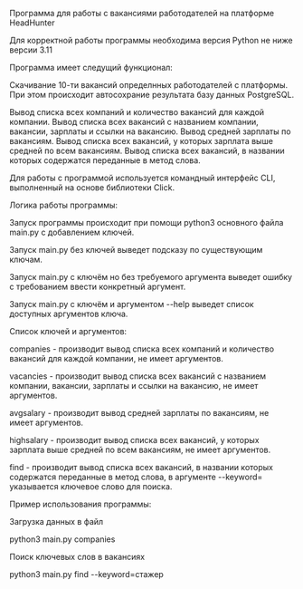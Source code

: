 Программа для работы с вакансиями работодателей на платформе HeadHunter

Для корректной работы программы необходима версия Python не ниже версии 3.11

Программа имеет следущий функционал:

Скачивание 10-ти вакансий определнных работодателей с платформы. При этом происходит автосохрание результата базу данных PostgreSQL.

Вывод списка всех компаний и количество вакансий для каждой компании.
Вывод списка всех вакансий с названием компании, вакансии, зарплаты и ссылки на вакансию.
Вывод средней зарплаты по вакансиям.
Вывод списка всех вакансий, у которых зарплата выше средней по всем вакансиям.
Вывод списка всех вакансий, в названии которых содержатся переданные в метод слова.

Для работы с программой используется командный интерфейс CLI, выполненный на основе библиотеки Click.

Логика работы программы:

Запуск программы происходит при помощи python3 основного файла main.py с добавлением ключей.

Запуск main.py без ключей выведет подсказу по существующим ключам.

Запуск main.py с ключём но без требуемого аргумента выведет ошибку с требованием ввести конкретный аргумент.

Запуск main.py с ключём и аргументом --help выведет список доступных аргументов ключа.

Список ключей и аргументов:

companies - производит вывод списка всех компаний и количество вакансий для каждой компании, не имеет аргументов.

vacancies - производит вывод списка всех вакансий с названием компании, вакансии, зарплаты и ссылки на вакансию, не имеет аргументов.

avgsalary - производит вывод средней зарплаты по вакансиям, не имеет аргументов.

highsalary - производит вывод списка всех вакансий, у которых зарплата выше средней по всем вакансиям, не имеет аргументов.

find - производит вывод списка всех вакансий, в названии которых содержатся переданные в метод слова, в аргументе --keyword= указывается ключевое слово для поиска.


Пример использования программы:

Загрузка данных в файл

python3 main.py companies

Поиск ключевых слов в вакансиях

python3 main.py find --keyword=стажер